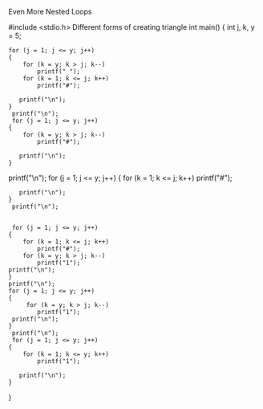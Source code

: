 Even More Nested Loops

#include <stdio.h>
Different forms of creating triangle
int main()
{
    int j, k, y = 5;
    
    for (j = 1; j <= y; j++)
    { 
        for (k = y; k > j; k--)
            printf(" ");
        for (k = 1; k <= j; k++)
            printf("#");
    
       printf("\n");
    }
     printf("\n");
     for (j = 1; j <= y; j++)
    { 
        for (k = y; k > j; k--)
            printf("#");
      
       printf("\n");
    }
   printf("\n"); 
    for (j = 1; j <= y; j++)
    { 
        for (k = 1; k <= j; k++)
            printf("#");
    
       printf("\n");
    }
     printf("\n");
     
     
     for (j = 1; j <= y; j++)
    { 
        for (k = 1; k <= j; k++)
            printf("#");
        for (k = y; k > j; k--)
            printf("1");   
    printf("\n");      
    }
    printf("\n");        
    for (j = 1; j <= y; j++)
    { 
         for (k = y; k > j; k--)
            printf("1");   
     printf("\n");
    }
     printf("\n"); 
     for (j = 1; j <= y; j++)
    { 
        for (k = 1; k <= y; k++)
            printf("1");
    
       printf("\n");
    }
}
 
